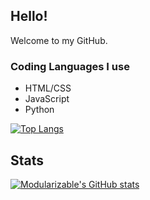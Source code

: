 ## Hello!
Welcome to my GitHub.
### Coding Languages I use
- HTML/CSS
- JavaScript
- Python

[![Top Langs](https://github-readme-stats.vercel.app/api/top-langs/?username=ultramodular&layout=compact)](https://github.com/anuraghazra/github-readme-stats)
## Stats
[![Modularizable's GitHub stats](https://github-readme-stats.vercel.app/api?username=ultramodular&show_icons=true&theme=blue-green)](https://github.com/anuraghazra/github-readme-stats)
